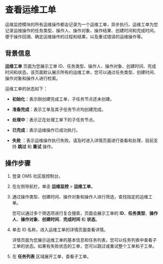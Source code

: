 # 查看运维工单

运维监控模块的所有运维操作都会记录为一个运维工单，异步执行。运维工单为您记录运维操作的任务类型、操作人、操作对象、操作结果、创建时间和完成时间，便于操作回溯、确定运维操作的过程和结果，以及重试错误的运维操作等。

## 背景信息

**运维工单** 页面为您展示工单 ID、任务类型、操作人、操作对象、创建时间、完成时间和状态。该页面默认展示所有的运维工单，您可以通过任务类型、创建时间、操作对象和操作人进行检索。

运维工单的状态如下：

* **初始化**：表示刚创建完成工单，子任务节点还未创建。

* **准备完成**：表示工单及其子任务节点均创建完成。

* **处理中**：表示正在处理工单下的子任务节点。

* **已完成**：表示运维操作已成功执行。

* **失败** ：表示运维操作执行失败。请及时进入详情页面进行查看和处理，目前支持 **跳过** 和 **重试** 操作。

## 操作步骤

1. 登录 OMS 社区版控制台。

2. 在左侧导航栏，单击 **运维监控** \> **运维工单**。

3. 通过操作类型、创建时间、操作对象和操作人进行筛选，查找指定的运维工单。

   您可以通过多个筛选项进行复合搜索，页面会展示工单的 **ID**、**任务类型**、**操作人**、**操作对象**、**创建时间**、**完成时间** 和 **状态**。

4. 单击 ID 名称，进入运维工单的详情页面查看详情。

   详情页面为您展示运维工单的基本信息和任务列表，您可以任务列表中查看子工单的状态。如果有失败状态的工单，您可以跳过或重试整个工单和子工单。

5. 在 **任务列表** 区域展开工单，查看子工单。
